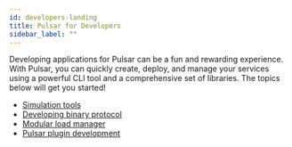 ```yaml
---
id: developers-landing
title: Pulsar for Developers
sidebar_label: ""
---
```


Developing applications for Pulsar can be a fun and rewarding experience. With Pulsar, you can quickly create, deploy, and manage your services using a powerful CLI tool and a comprehensive set of libraries. The topics below will get you started!

- [Simulation tools](develop-tools.md)
- [Developing binary protocol](developing-binary-protocol.md)
- [Modular load manager](develop-load-manager.md)
- [Pulsar plugin development](develop-plugin.md)

